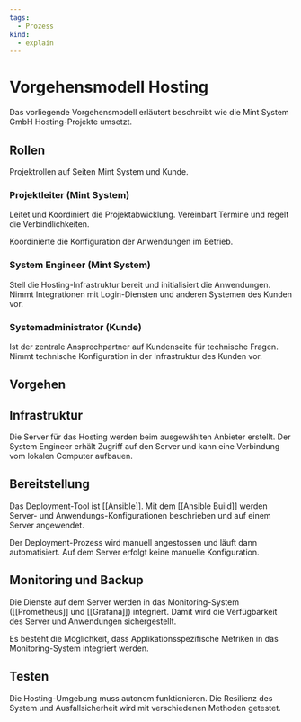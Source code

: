 ```yaml
---
tags:
  - Prozess
kind:
  - explain
---
```

# Vorgehensmodell Hosting

Das vorliegende Vorgehensmodell erläutert beschreibt wie die Mint System GmbH Hosting-Projekte umsetzt.
## Rollen

Projektrollen auf Seiten Mint System und Kunde.

### Projektleiter (Mint System)

Leitet und Koordiniert die Projektabwicklung. Vereinbart Termine und regelt die Verbindlichkeiten.

Koordinierte die Konfiguration der Anwendungen im Betrieb.
### System Engineer (Mint System)

Stell die Hosting-Infrastruktur bereit und initialisiert die Anwendungen. Nimmt Integrationen mit Login-Diensten und anderen Systemen des Kunden vor.
### Systemadministrator (Kunde)

Ist der zentrale Ansprechpartner auf Kundenseite für technische Fragen. Nimmt technische Konfiguration in der Infrastruktur des Kunden vor.

## Vorgehen

## Infrastruktur

Die Server für das Hosting werden beim ausgewählten Anbieter erstellt. Der System Engineer erhält Zugriff auf den Server und kann eine Verbindung vom lokalen Computer aufbauen.

## Bereitstellung

Das Deployment-Tool ist [[Ansible]]. Mit dem [[Ansible Build]] werden Server- und Anwendungs-Konfigurationen beschrieben und auf einem Server angewendet.

Der Deployment-Prozess wird manuell angestossen und läuft dann automatisiert. Auf dem Server erfolgt keine manuelle Konfiguration.

## Monitoring und Backup

Die Dienste auf dem Server werden in das Monitoring-System ([[Prometheus]] und [[Grafana]]) integriert. Damit wird die Verfügbarkeit des Server und Anwendungen sichergestellt.

Es besteht die Möglichkeit, dass Applikationsspezifische Metriken in das Monitoring-System integriert werden.

## Testen

Die Hosting-Umgebung muss autonom funktionieren. Die Resilienz des System und Ausfallsicherheit wird mit verschiedenen Methoden getestet.